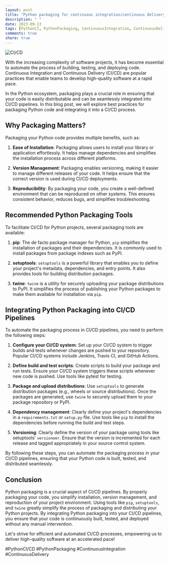```yaml
---
layout: post
title: "Python packaging for continuous integration/continuous delivery (CI/CD)"
description: " "
date: 2023-09-13
tags: [PythonCI, PythonPackaging, ContinuousIntegration, ContinuousDelivery]
comments: true
share: true
---
```


![CI/CD](https://example.com/images/ci_cd.png)

With the increasing complexity of software projects, it has become essential to automate the process of building, testing, and deploying code. Continuous Integration and Continuous Delivery (CI/CD) are popular practices that enable teams to develop high-quality software at a rapid pace.

In the Python ecosystem, packaging plays a crucial role in ensuring that your code is easily distributable and can be seamlessly integrated into CI/CD pipelines. In this blog post, we will explore best practices for packaging Python code and integrating it into a CI/CD process.

## Why Packaging Matters? ##
Packaging your Python code provides multiple benefits, such as:

1. **Ease of Installation**: Packaging allows users to install your library or application effortlessly. It helps manage dependencies and simplifies the installation process across different platforms.

2. **Version Management**: Packaging enables versioning, making it easier to manage different releases of your code. It helps ensure that the correct version is used during CI/CD deployments.

3. **Reproducibility**: By packaging your code, you create a well-defined environment that can be reproduced on other systems. This ensures consistent behavior, reduces bugs, and simplifies troubleshooting.

## Recommended Python Packaging Tools ##
To facilitate CI/CD for Python projects, several packaging tools are available:

1. **pip**: The de facto package manager for Python, `pip` simplifies the installation of packages and their dependencies. It is commonly used to install packages from package indexes such as PyPI.

2. **setuptools**: `setuptools` is a powerful library that enables you to define your project's metadata, dependencies, and entry points. It also provides tools for building distribution packages.

3. **twine**: `twine` is a utility for securely uploading your package distributions to PyPI. It simplifies the process of publishing your Python packages to make them available for installation via `pip`.

## Integrating Python Packaging into CI/CD Pipelines ##
To automate the packaging process in CI/CD pipelines, you need to perform the following steps:

1. **Configure your CI/CD system**: Set up your CI/CD system to trigger builds and tests whenever changes are pushed to your repository. Popular CI/CD systems include Jenkins, Travis CI, and GitHub Actions.

2. **Define build and test scripts**: Create scripts to build your package and run tests. Ensure your CI/CD system triggers these scripts whenever new code is pushed. Use tools like pytest for testing.

3. **Package and upload distributions**: Use `setuptools` to generate distribution packages (e.g., wheels or source distributions). Once the packages are generated, use `twine` to securely upload them to your package repository or PyPI.

4. **Dependency management**: Clearly define your project's dependencies in a `requirements.txt` or `setup.py` file. Use tools like `pip` to install the dependencies before running the build and test steps.

5. **Versioning**: Clearly define the version of your package using tools like setuptools' `versioneer`. Ensure that the version is incremented for each release and tagged appropriately in your source control system.

By following these steps, you can automate the packaging process in your CI/CD pipelines, ensuring that your Python code is built, tested, and distributed seamlessly.

## Conclusion ##
Python packaging is a crucial aspect of CI/CD pipelines. By properly packaging your code, you simplify installation, version management, and reproduction of your project environment. Using tools like `pip`, `setuptools`, and `twine` greatly simplify the process of packaging and distributing your Python projects. By integrating Python packaging into your CI/CD pipelines, you ensure that your code is continuously built, tested, and deployed without any manual intervention.

Let's strive for efficient and automated CI/CD processes, empowering us to deliver high-quality software at an accelerated pace!

#PythonCI/CD #PythonPackaging #ContinuousIntegration #ContinuousDelivery